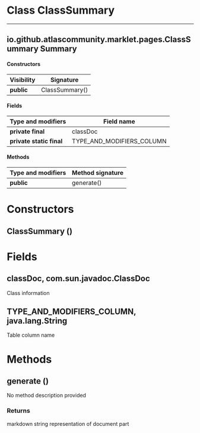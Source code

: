 Class ClassSummary
==================
---
io.github.atlascommunity.marklet.pages.ClassSummary
Summary
-------
#### Constructors
| Visibility | Signature      |
| ---------- | -------------- |
| **public** | ClassSummary() |
#### Fields
| Type and modifiers       | Field name                |
| ------------------------ | ------------------------- |
| **private final**        | classDoc                  |
| **private static final** | TYPE_AND_MODIFIERS_COLUMN |
#### Methods
| Type and modifiers | Method signature |
| ------------------ | ---------------- |
| **public**         | generate()       |

Constructors
============
ClassSummary ()
---------------


Fields
======
classDoc, com.sun.javadoc.ClassDoc
----------------------------------
Class information

TYPE_AND_MODIFIERS_COLUMN, java.lang.String
-------------------------------------------
Table column name


Methods
=======
generate ()
-----------
No method description provided
### Returns
markdown string representation of document part


